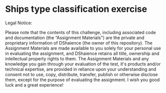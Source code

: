 # Ships type classification exercise

Legal Notice:

Please note that the contents of this challenge, including associated code and documentation (the “Assignment
Materials") are the private and proprietary information of DShaience (the owner of this repository). The Assignment
Materials are made available to you solely for your personal use in evaluating the assignment, and DShaience
retains all title, ownership and intellectual property rights to them. The Assignment Materials and any
knowledge you gain through your evaluation of the test, it's products and/or technical
expertise, are provided in reliance upon your understanding and consent not to use, copy, distribute, transfer,
publish or otherwise disclose them, except for the purpose of evaluating the assignment. I wish you good
luck and a great experience!

